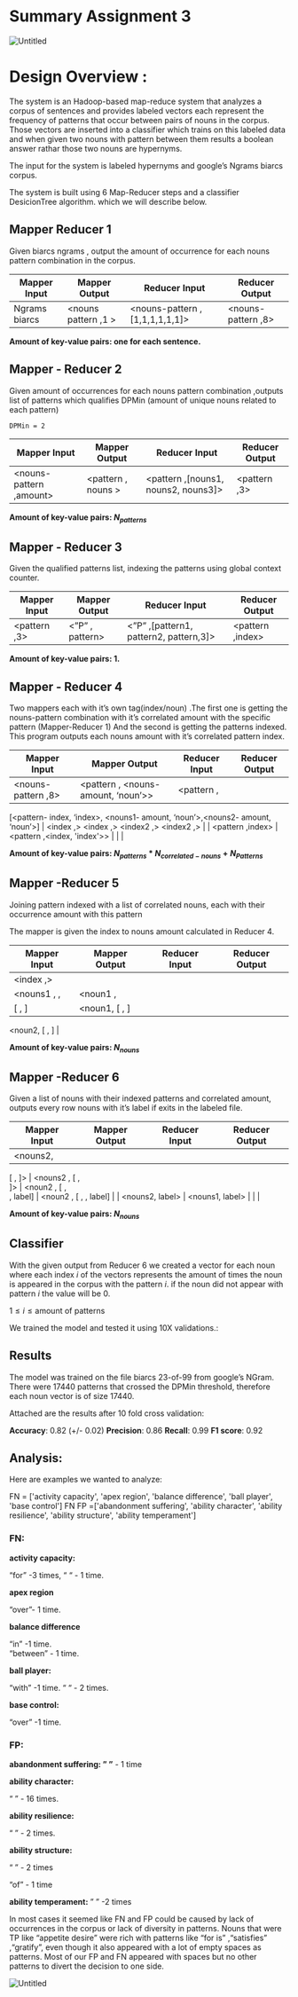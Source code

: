 # Summary Assignment 3

![Untitled](Untitled.png)

# Design Overview :

The system is an Hadoop-based map-reduce system that analyzes a corpus of sentences and provides labeled vectors each represent the frequency of patterns that occur between pairs of nouns in the corpus. Those vectors are inserted into a classifier which trains on this labeled data and when given two nouns with pattern between them results a boolean answer rathar those two nouns are hypernyms.

The input for the system is labeled hypernyms and google’s Ngrams biarcs corpus.

The system is built using 6 Map-Reducer steps and a classifier DesicionTree algorithm. which we will describe below.

## Mapper Reducer 1

Given biarcs ngrams , output the amount of occurrence for each nouns pattern combination in the corpus.

| Mapper Input | Mapper Output | Reducer Input | Reducer Output |
| --- | --- | --- | --- |
| Ngrams biarcs | <nouns pattern ,1 > | <nouns-pattern ,[1,1,1,1,1,1]> | <nouns-pattern ,8> |

**Amount of key-value pairs: one for each sentence.**

## Mapper - Reducer 2

Given amount of occurrences for each nouns pattern combination ,outputs list of patterns which  qualifies DPMin (amount of unique nouns related to each pattern)

`DPMin = 2`

| Mapper Input | Mapper Output | Reducer Input | Reducer Output |
| --- | --- | --- | --- |
| <nouns-pattern ,amount> | <pattern  , nouns > | <pattern ,[nouns1, nouns2, nouns3]> | <pattern ,3> |

**Amount of key-value pairs: $N_{patterns}$**

## Mapper - Reducer 3

Given the qualified patterns list, indexing the patterns using global context counter.

| Mapper Input | Mapper Output | Reducer Input | Reducer Output |
| --- | --- | --- | --- |
| <pattern ,3> | <”P”  , pattern> | <”P” ,[pattern1, pattern2, pattern,3]> | <pattern ,index> |

**Amount of key-value pairs: $1$.**

## Mapper - Reducer 4

Two mappers each with it’s own tag(index/noun) .The first one is getting the nouns-pattern combination with it’s correlated amount with the specific pattern (Mapper-Reducer 1)
And the second is getting the patterns indexed.
This program outputs each nouns amount with it’s correlated pattern index.

| Mapper Input | Mapper Output | Reducer Input | Reducer Output |
| --- | --- | --- | --- |
| <nouns-pattern ,8> | <pattern  , <nouns- amount, ‘noun’>>  | <pattern ,
[<pattern- index, ‘index>,
<nouns1- amount, ‘noun’>,<nouns2- amount, ‘noun’>] | <index ,<nouns1-amount>>
<index ,<nouns2-amount>>
<index2 ,<nouns1-amount>>
<index2 ,<nouns3-amount>>
|
| <pattern ,index> | <pattern ,<index, 'index'>> |  |  |

**Amount of key-value pairs: $N_{patterns} * N_{correlated -nouns} + N_{Patterns}$**

## Mapper -Reducer 5

Joining pattern indexed with a list of correlated nouns, each with their occurrence amount with this pattern

The mapper is given the index to nouns amount calculated in Reducer 4.

| Mapper Input | Mapper Output | Reducer Input | Reducer Output |
| --- | --- | --- | --- |
| <index ,<nouns1-amount>>
| <nouns1  , <index- amount>, | <noun1 ,
[ <index1- amount>,  <index2- amount>] | <noun1, [ <index1- amount>,  <index2- amount>]

<noun2, [ <index1- amount>,  <index3- amount>]
|

**Amount of key-value pairs: $N_{nouns}$**

## Mapper -Reducer 6

Given a list of nouns with their indexed patterns and correlated amount, outputs every row nouns with it’s label if exits in the labeled file.

| Mapper Input | Mapper Output | Reducer Input | Reducer Output |
| --- | --- | --- | --- |
| <nouns2, 
[ <index1- amount>,
<index3- amount>]> | <nouns2  ,
[ <index1- amount>,  
<index3- amount>]> | <noun2 ,
[ <index1- amount>,  
<index2- amount>,
label] | <noun2 ,
[ <index1- amount>,  <index2- amount>,
label] |
| <nouns2, label> | <nouns1, label> |  |  |

**Amount of key-value pairs: $N_{nouns}$**

## Classifier

With the given output from Reducer 6 we created a vector for each noun where each index $i$ of the vectors represents the amount of times the noun is appeared in the corpus with the pattern $i$. if the noun did not appear with pattern $i$ the value will be 0.

$1\leq i \leq \text{amount of patterns}$

We trained the model and tested it using 10X validations.:

## Results

The model was trained on the file biarcs 23-of-99 from google’s NGram.
There were 17440 patterns that crossed the DPMin threshold, therefore each noun vector is of size 17440.

Attached are the results after  10 fold cross validation:

**Accuracy**: 0.82 (+/- 0.02)
**Precision**: 0.86
**Recall**: 0.99
**F1 score**: 0.92

## Analysis:

Here are examples we wanted to analyze:

FN = ['activity capacity', 'apex region', 'balance difference', 'ball player', 'base control'] FN
FP =['abandonment suffering', 'ability character', 'ability resilience', 'ability structure', 'ability temperament']

### FN:

**activity capacity:**

“for” -3 times,
“ “ - 1 time.

**apex region**

“over”- 1 time.

**balance difference**

“in” -1 time.  
“between” - 1 time.

**ball player:**

“with” -1 time.
“ “ - 2 times.

**base control:**

“over” -1 time.

### FP:

**abandonment suffering:
”  ”** - 1 time

**ability character:**

“  ” - 16 times.

**ability resilience:**

“ ” - 2 times.

**ability structure:**

“ ” - 2 times

“of” - 1 time

**ability temperament:**
” ” -2 times

In most cases it seemed like FN and FP could be caused by lack of occurrences in the corpus or lack of diversity in patterns.
Nouns that were TP  like “appetite desire” were rich with patterns like “for is” ,“satisfies” ,“gratify”, even though it also appeared with a lot of empty spaces as patterns. Most of our FP and FN appeared with spaces but no other patterns to divert the decision to one side.

![Untitled](Untitled%201.png)